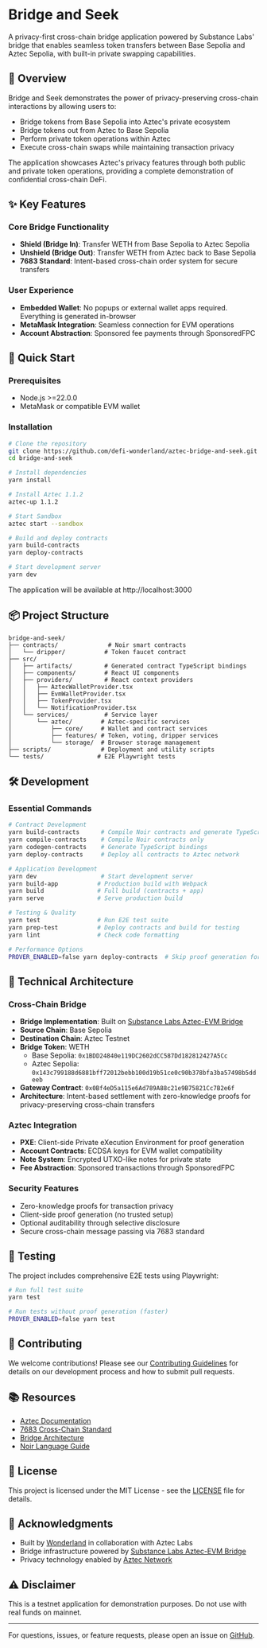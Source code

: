 # Bridge and Seek

A privacy-first cross-chain bridge application powered by Substance Labs' bridge that enables seamless token transfers between Base Sepolia and Aztec Sepolia, with built-in private swapping capabilities.

## 🌉 Overview

Bridge and Seek demonstrates the power of privacy-preserving cross-chain interactions by allowing users to:
- Bridge tokens from Base Sepolia into Aztec's private ecosystem
- Bridge tokens out from Aztec to Base Sepolia
- Perform private token operations within Aztec
- Execute cross-chain swaps while maintaining transaction privacy

The application showcases Aztec's privacy features through both public and private token operations, providing a complete demonstration of confidential cross-chain DeFi.

## ✨ Key Features

### Core Bridge Functionality
- **Shield (Bridge In)**: Transfer WETH from Base Sepolia to Aztec Sepolia
- **Unshield (Bridge Out)**: Transfer WETH from Aztec back to Base Sepolia  
- **7683 Standard**: Intent-based cross-chain order system for secure transfers

### User Experience
- **Embedded Wallet**: No popups or external wallet apps required. Everything is generated in-browser
- **MetaMask Integration**: Seamless connection for EVM operations
- **Account Abstraction**: Sponsored fee payments through SponsoredFPC

## 🚀 Quick Start

### Prerequisites
- Node.js >=22.0.0
- MetaMask or compatible EVM wallet

### Installation

```bash
# Clone the repository
git clone https://github.com/defi-wonderland/aztec-bridge-and-seek.git
cd bridge-and-seek

# Install dependencies
yarn install

# Install Aztec 1.1.2
aztec-up 1.1.2

# Start Sandbox
aztec start --sandbox

# Build and deploy contracts
yarn build-contracts
yarn deploy-contracts

# Start development server
yarn dev
```

The application will be available at http://localhost:3000

## 📦 Project Structure

```
bridge-and-seek/
├── contracts/              # Noir smart contracts
│   └── dripper/           # Token faucet contract
├── src/
│   ├── artifacts/         # Generated contract TypeScript bindings
│   ├── components/        # React UI components
│   ├── providers/         # React context providers
│   │   ├── AztecWalletProvider.tsx
│   │   ├── EvmWalletProvider.tsx
│   │   ├── TokenProvider.tsx
│   │   └── NotificationProvider.tsx
│   └── services/          # Service layer
│       └── aztec/        # Aztec-specific services
│           ├── core/     # Wallet and contract services
│           ├── features/ # Token, voting, dripper services
│           └── storage/  # Browser storage management
├── scripts/              # Deployment and utility scripts
└── tests/               # E2E Playwright tests
```

## 🛠️ Development

### Essential Commands

```bash
# Contract Development
yarn build-contracts      # Compile Noir contracts and generate TypeScript artifacts
yarn compile-contracts    # Compile Noir contracts only
yarn codegen-contracts    # Generate TypeScript bindings
yarn deploy-contracts     # Deploy all contracts to Aztec network

# Application Development  
yarn dev                  # Start development server
yarn build-app           # Production build with Webpack
yarn build               # Full build (contracts + app)
yarn serve               # Serve production build

# Testing & Quality
yarn test                # Run E2E test suite
yarn prep-test           # Deploy contracts and build for testing
yarn lint                # Check code formatting

# Performance Options
PROVER_ENABLED=false yarn deploy-contracts  # Skip proof generation for faster development
```

## 🔗 Technical Architecture

### Cross-Chain Bridge
- **Bridge Implementation**: Built on [Substance Labs Aztec-EVM Bridge](https://github.com/substance-labs/aztec-evm-bridge)
- **Source Chain**: Base Sepolia 
- **Destination Chain**: Aztec Testnet
- **Bridge Token**: WETH
  - Base Sepolia: `0x1BDD24840e119DC2602dCC587Dd182812427A5Cc`
  - Aztec Sepolia: `0x143c799188d6881bff72012bebb100d19b51ce0c90b378bfa3ba57498b5ddeeb`
- **Gateway Contract**: `0x0Bf4eD5a115e6Ad789A88c21e9B75821Cc7B2e6f`
- **Architecture**: Intent-based settlement with zero-knowledge proofs for privacy-preserving cross-chain transfers

### Aztec Integration
- **PXE**: Client-side Private eXecution Environment for proof generation
- **Account Contracts**: ECDSA keys for EVM wallet compatibility
- **Note System**: Encrypted UTXO-like notes for private state
- **Fee Abstraction**: Sponsored transactions through SponsoredFPC

### Security Features
- Zero-knowledge proofs for transaction privacy
- Client-side proof generation (no trusted setup)
- Optional auditability through selective disclosure
- Secure cross-chain message passing via 7683 standard

## 🧪 Testing

The project includes comprehensive E2E tests using Playwright:

```bash
# Run full test suite
yarn test

# Run tests without proof generation (faster)
PROVER_ENABLED=false yarn test
```

## 🤝 Contributing

We welcome contributions! Please see our [Contributing Guidelines](CONTRIBUTING.md) for details on our development process and how to submit pull requests.

## 📚 Resources

- [Aztec Documentation](https://docs.aztec.network)
- [7683 Cross-Chain Standard](https://www.erc7683.org/)
- [Bridge Architecture](https://github.com/substance-labs/aztec-evm-bridge)
- [Noir Language Guide](https://noir-lang.org/docs)

## 📝 License

This project is licensed under the MIT License - see the [LICENSE](LICENSE) file for details.

## 🙏 Acknowledgments

- Built by [Wonderland](https://wonderland.xyz) in collaboration with Aztec Labs
- Bridge infrastructure powered by [Substance Labs Aztec-EVM Bridge](https://github.com/substance-labs/aztec-evm-bridge)
- Privacy technology enabled by [Aztec Network](https://aztec.network)

## ⚠️ Disclaimer

This is a testnet application for demonstration purposes. Do not use with real funds on mainnet.

---

For questions, issues, or feature requests, please open an issue on [GitHub](https://github.com/defi-wonderland/aztec-bridge-and-seek/issues).
